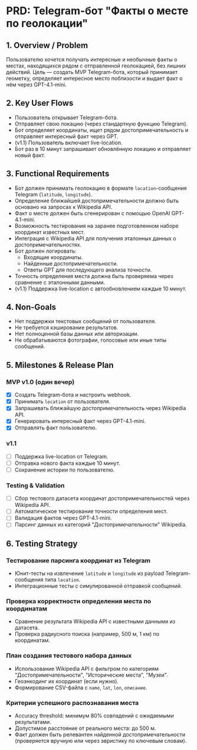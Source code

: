 # PRD: Telegram-бот "Факты о месте по геолокации"

## 1. Overview / Problem
Пользователю хочется получать интересные и необычные факты о местах, находящихся рядом с отправленной геолокацией, без лишних действий. Цель — создать MVP Telegram-бота, который принимает геометку, определяет интересное место поблизости и выдает факт о нём через GPT-4.1-mini.

## 2. Key User Flows
- Пользователь открывает Telegram-бота.
- Отправляет свою локацию (через стандартную функцию Telegram).
- Бот определяет координаты, ищет рядом достопримечательность и отправляет интересный факт через GPT.
- (v1.1) Пользователь включает live-location.
- Бот раз в 10 минут запрашивает обновлённую локацию и отправляет новый факт.

## 3. Functional Requirements
- Бот должен принимать геолокацию в формате `location`-сообщения Telegram (`latitude`, `longitude`).
- Определение ближайшей достопримечательности должно быть основано на запросах к Wikipedia API.
- Факт о месте должен быть сгенерирован с помощью OpenAI GPT-4.1-mini.
- Возможность тестирования на заранее подготовленном наборе координат известных мест.
- Интеграция с Wikipedia API для получения эталонных данных о достопримечательностях.
- Бот должен логировать:
  - Входящие координаты.
  - Найденные достопримечательности.
  - Ответы GPT для последующего анализа точности.
- Точность определения места должна быть проверяема через сравнение с эталонными данными.
- (v1.1) Поддержка live-location с автообновлением каждые 10 минут.

## 4. Non-Goals
- Нет поддержки текстовых сообщений от пользователя.
- Не требуется кэширование результатов.
- Нет полноценной базы данных или авторизации.
- Не обрабатываются фотографии, голосовые или иные типы сообщений.

## 5. Milestones & Release Plan

### MVP v1.0 (один вечер)
- [x] Создать Telegram-бота и настроить webhook.
- [x] Принимать `location` от пользователя.
- [x] Запрашивать ближайшую достопримечательность через Wikipedia API.
- [x] Генерировать интересный факт через GPT-4.1-mini.
- [x] Отправлять факт пользователю.

### v1.1
- [ ] Поддержка live-location от Telegram.
- [ ] Отправка нового факта каждые 10 минут.
- [ ] Сохранение истории по пользователю.

### Testing & Validation
- [ ] Сбор тестового датасета координат достопримечательностей через Wikipedia API.
- [ ] Автоматическое тестирование точности определения мест.
- [ ] Валидация фактов через GPT-4.1-mini.
- [ ] Парсинг данных из категорий "Достопримечательности" Wikipedia.

## 6. Testing Strategy

### Тестирование парсинга координат из Telegram
- Юнит-тесты на извлечение `latitude` и `longitude` из payload Telegram-сообщения типа `location`.
- Интеграционные тесты с симулированной отправкой сообщений.

### Проверка корректности определения места по координатам
- Сравнение результата Wikipedia API с известными данными из датасета.
- Проверка радиусного поиска (например, 500 м, 1 км) по координатам.

### План создания тестового набора данных
- Использование Wikipedia API с фильтром по категориям "Достопримечательности", "Исторические места", "Музеи".
- Геоэнкодинг их координат (если нужно).
- Формирование CSV-файла с `name`, `lat`, `lon`, `описание`.

### Критерии успешного распознавания места
- Accuracy threshold: минимум 80% совпадений с ожидаемыми результатами.
- Допустимое расстояние от реального места: до 500 м.
- Факт должен быть релевантен найденной достопримечательности (проверяется вручную или через эвристику по ключевым словам).
